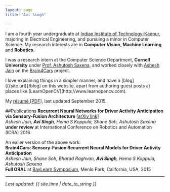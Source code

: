 ```yaml
---
layout: page
title: "Avi Singh"

---
```



I am a fourth year undergraduate at [Indian Institute of Technology-Kanpur](http://www.iitk.ac.in),  majoring in Electrical Engineering, and pursuing a minor in Computer Science. My research interests are in **Computer Vision, Machine Learning** and **Robotics**. 

I was a research intern at the Computer Science Department, **Cornell University** under [Prof. Ashutosh Saxena](http://www.cs.stanford.edu/people/asaxena/index.html), and worked closely with [Ashesh Jain](http://www.asheshjain.org) on the [Brain4Cars](http://www.brain4cars.com) project. <!--Check out the [research]({{site.url}}/research) page of this website to find out more about my work, or scroll down to the [publications](#pubs) section of this page.-->

<!--I am passionate about technology, and erstwhile led the [Electronics Club](http://students.iitk.ac.in/eclub/) of IIT-Kanpur. I have given lectures to audiences of 400+ people, organized workshops and competitions, and mentored freshmen and sophomores through technical [projects](http://students.iitk.ac.in/eclub/projects_14.html).--> I love explaining things in a simpler manner, and have a [blog]({{site.url}}/blog) on this website, apart from authoring guest posts at places like [LearnOpenCV](http://www.learnopencv.com).<!-- I have also given a talk about my work at the [Special Interest Group in Machine Learning (SIGML)](http://www.cse.iitk.ac.in/users/sigml/) at IIT-Kanpur. I love open-source, and try to release as much code as I can on my [github](https://github.com/avisingh599).-->

My <a markdown="0" href="{{ site.url }}/assets/resume.pdf">résumé [PDF]</a>, last updated September 2015. 

##<a name="pubs"></a>Publications
**Recurrent Neural Networks for Driver Activity Anticipation via Sensory-Fusion Architecture** [[arXiv link]](http://arxiv.org/abs/1509.05016)
<br>*Ashesh Jain, **Avi Singh**, Hema S Koppula, Shane Soh, Ashutosh Saxena*
<br>**under review** at International Conference on Robotics and Automation (ICRA) 2016 
<!--[![preview](/images/icra2016/sample.jpg)](http://arxiv.org/abs/1509.05016)-->

An ealier version of the above work:
<br>**Brain4Cars: Sensory-Fusion Recurrent Neural Models for Driver Activity Anticipation**
<br>*Ashesh Jain, Shane Soh, Bharad Raghvan, **Avi Singh**, Hema S Koppula, Ashutosh Saxena*
<br>**Full ORAL** at [BayLearn Symposium](http://www.baylearn.org/), Menlo Park, California, USA, 2015

---

*Last updated: {{ site.time | date_to_string }}*